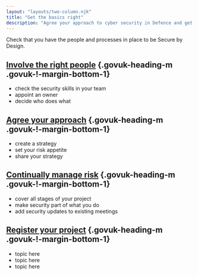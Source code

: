 ```yaml
---
layout: "layouts/two-column.njk"
title: "Get the basics right"
description: "Agree your approach to cyber security in Defence and get your team ready."
---
```


Check that you have the people and processes in place to be Secure by Design.


## [Involve the right people](/secure-by-design/involve-the-right-people) {.govuk-heading-m .govuk-!-margin-bottom-1}

- check the security skills in your team
- appoint an owner
- decide who does what

## [Agree your approach](/secure-by-design/agree-your-approach) {.govuk-heading-m .govuk-!-margin-bottom-1}

- create a strategy
- set your risk appetite
- share your strategy


## [Continually manage risk](/secure-by-design/continually-manage-risk) {.govuk-heading-m .govuk-!-margin-bottom-1}

- cover all stages of your project
- make security part of what you do
- add security updates to existing meetings

## [Register your project]() {.govuk-heading-m .govuk-!-margin-bottom-1}

- topic here
- topic here
- topic here

